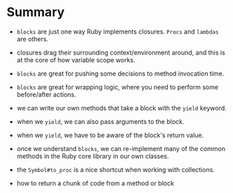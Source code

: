 # Summary


- `blocks` are just one way Ruby implements closures. `Procs` and `lambdas` are others.

- closures drag their surrounding context/environment around, and this is at the core of how variable scope works.

- `blocks` are great for pushing some decisions to method invocation time.

- `blocks` are great for wrapping logic, where you need to perform some before/after actions.

- we can write our own methods that take a block with the `yield` keyword.

- when we `yield`, we can also pass arguments to the block.

- when we `yield`, we have to be aware of the block's return value.

- once we understand `blocks`, we can re-implement many of the common methods in the Ruby core library in our own classes.

- the `Symbol#to_proc` is a nice shortcut when working with collections.

- how to return a chunk of code from a method or block
